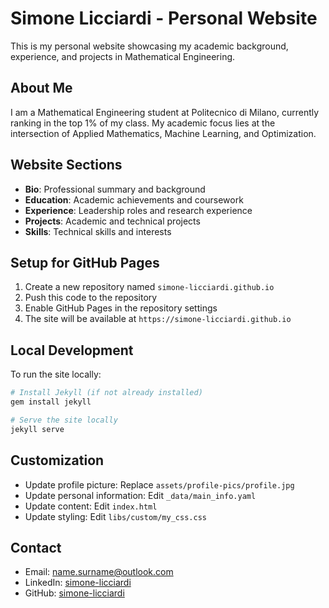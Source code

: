# Simone Licciardi - Personal Website

This is my personal website showcasing my academic background, experience, and projects in Mathematical Engineering.

## About Me

I am a Mathematical Engineering student at Politecnico di Milano, currently ranking in the top 1% of my class. My academic focus lies at the intersection of Applied Mathematics, Machine Learning, and Optimization.

## Website Sections

- **Bio**: Professional summary and background
- **Education**: Academic achievements and coursework
- **Experience**: Leadership roles and research experience
- **Projects**: Academic and technical projects
- **Skills**: Technical skills and interests

## Setup for GitHub Pages

1. Create a new repository named `simone-licciardi.github.io`
2. Push this code to the repository
3. Enable GitHub Pages in the repository settings
4. The site will be available at `https://simone-licciardi.github.io`

## Local Development

To run the site locally:

```bash
# Install Jekyll (if not already installed)
gem install jekyll

# Serve the site locally
jekyll serve
```

## Customization

- Update profile picture: Replace `assets/profile-pics/profile.jpg`
- Update personal information: Edit `_data/main_info.yaml`
- Update content: Edit `index.html`
- Update styling: Edit `libs/custom/my_css.css`

## Contact

- Email: name.surname@outlook.com
- LinkedIn: [simone-licciardi](https://www.linkedin.com/in/simone-licciardi)
- GitHub: [simone-licciardi](https://github.com/simone-licciardi)
